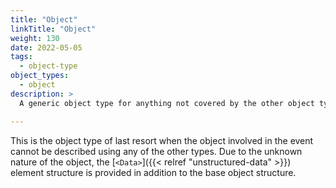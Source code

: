 ```yaml
---
title: "Object"
linkTitle: "Object"
weight: 130
date: 2022-05-05
tags: 
  - object-type
object_types:
  - object
description: >
  A generic object type for anything not covered by the other object types.

---
```


This is the object type of last resort when the object involved in the event cannot be described using any of the other types.
Due to the unknown nature of the object, the [`<Data>`]({{< relref "unstructured-data" >}}) element structure is provided in addition to the base object structure.
